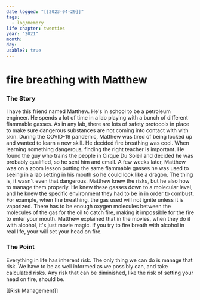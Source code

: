 ```yaml
---
date logged: "[[2023-04-29]]"
tags:
  - log/memory
life chapter: twenties
year: "2021"
month: 
day: 
usable?: true
---
```

# fire breathing with Matthew

### The Story
I have this friend named Matthew. He's in school to be a petroleum engineer. He spends a lot of time in a lab playing with a bunch of different flammable gasses. As in any lab, there are lots of safety protocols in place to make sure dangerous substances are not coming into contact with with skin. 
During the COVID-19 pandemic, Matthew was tired of being locked up and wanted to learn a new skill. He decided fire breathing was cool. When learning something dangerous, finding the right teacher is important. He found the guy who trains the people in Cirque Du Soleil and decided he was probably qualified, so he sent him and email. A few weeks later, Matthew was on a zoom lesson putting the same flammable gasses he was used to seeing in a lab setting in his mouth so he could look like a dragon. 
The thing is, it wasn't even that dangerous. Matthew knew the risks, but he also how to manage them properly. He knew these gasses down to a molecular level, and he knew the specific environment they had to be in in order to combust. For example, when fire breathing, the gas used will not ignite unless it is vaporized. There has to be enough oxygen molecules between the molecules of the gas for the oil to catch fire, making it impossible for the fire to enter your mouth. 
Matthew explained that in the movies, when they do it with alcohol, it's just movie magic. If you try to fire breath with alcohol in real life, your will set your head on fire. 


### The Point
Everything in life has inherent risk. The only thing we can do is manage that risk. We have to be as well informed as we possibly can, and take calculated risks. Any risk that can be diminished, like the risk of setting your head on fire, should be. 

[[Risk Management]]
